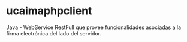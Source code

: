 # ucaimaphpclient
Java - WebService RestFull que provee funcionalidades asociadas a la firma electrónica del lado del servidor.

